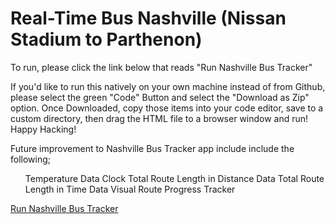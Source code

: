 # Real-Time Bus Nashville (Nissan Stadium to Parthenon)

To run, please click the link below that reads "Run Nashville Bus Tracker"

If you'd like to run this natively on your own machine instead of from Github, please select the green "Code" Button and select the "Download as Zip" option. Once Downloaded, copy those items into your code editor, save to a custom directory, then drag the HTML file to a browser window and run!
Happy Hacking!


Future improvement to Nashville Bus Tracker app include include the following;
<ol>
  Temperature Data
  Clock
  Total Route Length in Distance Data
  Total Route Length in Time Data
  Visual Route Progress Tracker
  </ol>
  


<a href="https://jsdavis92.github.io/Real-Time-Bus-Nashville/">Run Nashville Bus Tracker</a>
